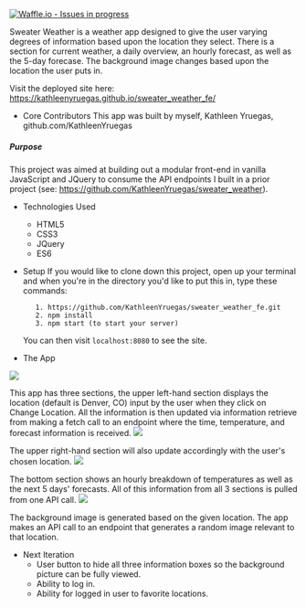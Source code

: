 [![Waffle.io - Issues in progress](https://badge.waffle.io/KathleenYruegas/sweater_weather_fe.png?label=in%20progress&title=In%20Progress)](http://waffle.io/KathleenYruegas/sweater_weather_fe)

Sweater Weather is a weather app designed to give the user varying degrees of information based upon the location they select. There is a section for current weather, a daily overview, an hourly forecast, as well as the 5-day forecase. The background image changes based upon the location the user puts in.

Visit the deployed site here: https://kathleenyruegas.github.io/sweater_weather_fe/

* Core Contributors
This app was built by myself, Kathleen Yruegas, github.com/KathleenYruegas

##### Purpose

This project was aimed at building out a modular front-end in vanilla JavaScript and JQuery to consume the API endpoints I built in a prior project (see: https://github.com/KathleenYruegas/sweater_weather).  


* Technologies Used
  - HTML5
  - CSS3
  - JQuery
  - ES6


* Setup
  If you would like to clone down this project, open up your terminal and when you're in the directory you'd like to put this in, type these commands:
  ```
     1. https://github.com/KathleenYruegas/sweater_weather_fe.git
     2. npm install
     3. npm start (to start your server)
     ```
    You can then visit `localhost:8080` to see the site.

* The App

<img src='assets/whole-page-screenshot.png'>


  This app has three sections, the upper left-hand section displays the location (default is Denver, CO) input by the user when they click on Change Location. All the information is then updated via information retrieve from making a fetch call to an endpoint where the time, temperature, and forecast information is received.
 <img src='assets/location-now-section.png'>

  The upper right-hand section will also update accordingly with the user's chosen location.
  <img src='assets/details-section.png'>

  The bottom section shows an hourly breakdown of temperatures as well as the next 5 days' forecasts.  All of this information from all 3 sections is pulled from one API call.
  <img src='assets/forecast-section.png'>

  The background image is generated based on the given location. The app makes an API call to an endpoint that generates a random image relevant to that location.  

* Next Iteration
  - User button to hide all three information boxes so the background picture can be fully viewed.
  - Ability to log in.
  - Ability for logged in user to favorite locations.
